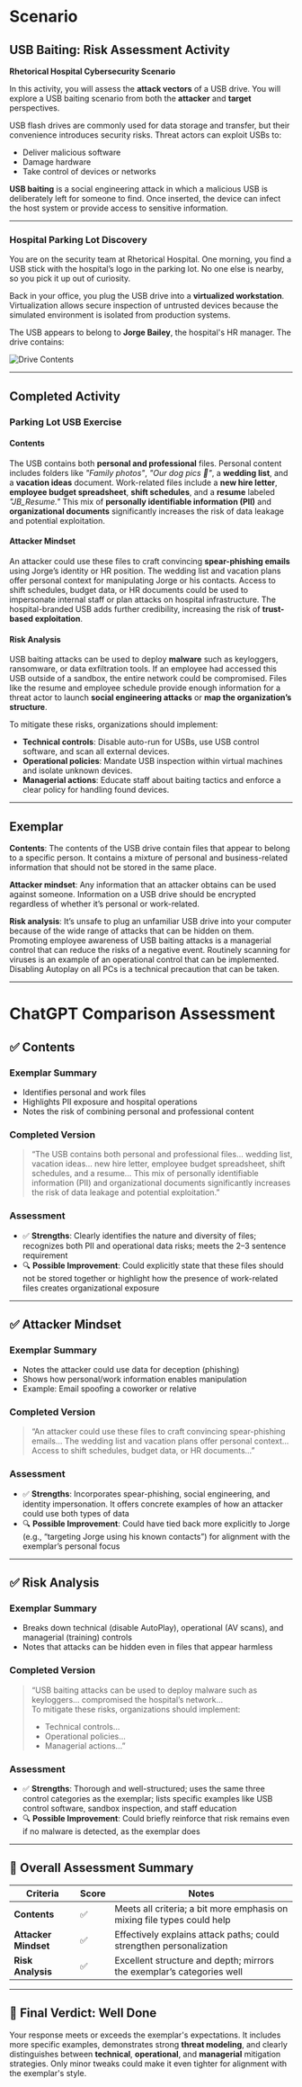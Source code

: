 # Scenario

## USB Baiting: Risk Assessment Activity  
**Rhetorical Hospital Cybersecurity Scenario**

In this activity, you will assess the **attack vectors** of a USB drive. You will explore a USB baiting scenario from both the **attacker** and **target** perspectives.

USB flash drives are commonly used for data storage and transfer, but their convenience introduces security risks. Threat actors can exploit USBs to:

- Deliver malicious software  
- Damage hardware  
- Take control of devices or networks  

**USB baiting** is a social engineering attack in which a malicious USB is deliberately left for someone to find. Once inserted, the device can infect the host system or provide access to sensitive information.

---

### Hospital Parking Lot Discovery

You are on the security team at Rhetorical Hospital. One morning, you find a USB stick with the hospital’s logo in the parking lot. No one else is nearby, so you pick it up out of curiosity.

Back in your office, you plug the USB drive into a **virtualized workstation**. Virtualization allows secure inspection of untrusted devices because the simulated environment is isolated from production systems.

The USB appears to belong to **Jorge Bailey**, the hospital's HR manager. The drive contains:

![Drive Contents](../assets/images/usb-drive.png)

---

## Completed Activity

### Parking Lot USB Exercise

#### Contents  
The USB contains both **personal and professional** files. Personal content includes folders like _"Family photos"_, _"Our dog pics 🐶"_, a **wedding list**, and a **vacation ideas** document. Work-related files include a **new hire letter**, **employee budget spreadsheet**, **shift schedules**, and a **resume** labeled _"JB_Resume."_ This mix of **personally identifiable information (PII)** and **organizational documents** significantly increases the risk of data leakage and potential exploitation.

#### Attacker Mindset  
An attacker could use these files to craft convincing **spear-phishing emails** using Jorge’s identity or HR position. The wedding list and vacation plans offer personal context for manipulating Jorge or his contacts. Access to shift schedules, budget data, or HR documents could be used to impersonate internal staff or plan attacks on hospital infrastructure. The hospital-branded USB adds further credibility, increasing the risk of **trust-based exploitation**.

#### Risk Analysis  
USB baiting attacks can be used to deploy **malware** such as keyloggers, ransomware, or data exfiltration tools. If an employee had accessed this USB outside of a sandbox, the entire network could be compromised. Files like the resume and employee schedule provide enough information for a threat actor to launch **social engineering attacks** or **map the organization’s structure**.

To mitigate these risks, organizations should implement:

- **Technical controls**: Disable auto-run for USBs, use USB control software, and scan all external devices.  
- **Operational policies**: Mandate USB inspection within virtual machines and isolate unknown devices.  
- **Managerial actions**: Educate staff about baiting tactics and enforce a clear policy for handling found devices.  

---

## Exemplar

**Contents**: The contents of the USB drive contain files that appear to belong to a specific person. It contains a mixture of personal and business-related information that should not be stored in the same place.  

**Attacker mindset**: Any information that an attacker obtains can be used against someone. Information on a USB drive should be encrypted regardless of whether it’s personal or work-related.  

**Risk analysis**: It’s unsafe to plug an unfamiliar USB drive into your computer because of the wide range of attacks that can be hidden on them. Promoting employee awareness of USB baiting attacks is a managerial control that can reduce the risks of a negative event. Routinely scanning for viruses is an example of an operational control that can be implemented. Disabling Autoplay on all PCs is a technical precaution that can be taken.

---

# ChatGPT Comparison Assessment

## ✅ Contents

### Exemplar Summary
- Identifies personal and work files  
- Highlights PII exposure and hospital operations  
- Notes the risk of combining personal and professional content  

### Completed Version  
> “The USB contains both personal and professional files... wedding list, vacation ideas... new hire letter, employee budget spreadsheet, shift schedules, and a resume... This mix of personally identifiable information (PII) and organizational documents significantly increases the risk of data leakage and potential exploitation.”

### Assessment
- ✅ **Strengths**: Clearly identifies the nature and diversity of files; recognizes both PII and operational data risks; meets the 2–3 sentence requirement  
- 🔍 **Possible Improvement**: Could explicitly state that these files should not be stored together or highlight how the presence of work-related files creates organizational exposure  

---

## ✅ Attacker Mindset

### Exemplar Summary
- Notes the attacker could use data for deception (phishing)  
- Shows how personal/work information enables manipulation  
- Example: Email spoofing a coworker or relative  

### Completed Version  
> “An attacker could use these files to craft convincing spear-phishing emails... The wedding list and vacation plans offer personal context... Access to shift schedules, budget data, or HR documents...”

### Assessment
- ✅ **Strengths**: Incorporates spear-phishing, social engineering, and identity impersonation. It offers concrete examples of how an attacker could use both types of data  
- 🔍 **Possible Improvement**: Could have tied back more explicitly to Jorge (e.g., “targeting Jorge using his known contacts”) for alignment with the exemplar’s personal focus  

---

## ✅ Risk Analysis

### Exemplar Summary
- Breaks down technical (disable AutoPlay), operational (AV scans), and managerial (training) controls  
- Notes that attacks can be hidden even in files that appear harmless  

### Completed Version  
> “USB baiting attacks can be used to deploy malware such as keyloggers... compromised the hospital’s network...  
To mitigate these risks, organizations should implement:  
> - Technical controls...  
> - Operational policies...  
> - Managerial actions...”

### Assessment
- ✅ **Strengths**: Thorough and well-structured; uses the same three control categories as the exemplar; lists specific examples like USB control software, sandbox inspection, and staff education  
- 🔍 **Possible Improvement**: Could briefly reinforce that risk remains even if no malware is detected, as the exemplar does  

---

## 🔎 Overall Assessment Summary

| Criteria         | Score | Notes                                                                 |
|------------------|-------|------------------------------------------------------------------------|
| **Contents**      | ✅     | Meets all criteria; a bit more emphasis on mixing file types could help |
| **Attacker Mindset** | ✅     | Effectively explains attack paths; could strengthen personalization      |
| **Risk Analysis**  | ✅     | Excellent structure and depth; mirrors the exemplar’s categories well    |

---

## 🌟 Final Verdict: Well Done

Your response meets or exceeds the exemplar's expectations. It includes more specific examples, demonstrates strong **threat modeling**, and clearly distinguishes between **technical**, **operational**, and **managerial** mitigation strategies. Only minor tweaks could make it even tighter for alignment with the exemplar's style.
